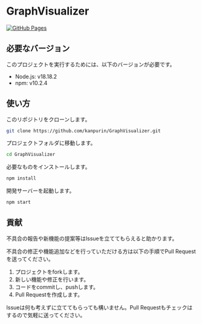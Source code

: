 # GraphVisualizer

[![GitHub Pages](https://img.shields.io/static/v1?label=GitHub+Pages&message=+&color=brightgreen&logo=github)](https://kanpurin.github.io/GraphVisualizer/)

## 必要なバージョン
このプロジェクトを実行するためには、以下のバージョンが必要です。

- Node.js: v18.18.2
- npm: v10.2.4

## 使い方
このリポジトリをクローンします。
```sh
git clone https://github.com/kanpurin/GraphVisualizer.git
```

プロジェクトフォルダに移動します。
```sh
cd GraphVisualizer
```

必要なものをインストールします。
```sh
npm install
```

開発サーバーを起動します。
```sh
npm start
```

## 貢献

不具合の報告や新機能の提案等はIssueを立ててもらえると助かります。

不具合の修正や機能追加などを行っていただける方は以下の手順でPull Requestを送ってください。

1. プロジェクトをforkします。
2. 新しい機能や修正を行います。
3. コードをcommitし、pushします。
4. Pull Requestを作成します。

Issueは何も考えずに立ててもらっても構いません。Pull Requestもチェックはするので気軽に送ってください。